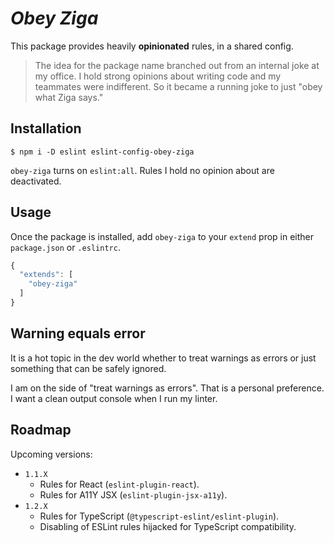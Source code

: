 # _Obey Ziga_

This package provides heavily **opinionated** rules, in a shared config.

> The idea for the package name branched out from an internal joke at my office. I hold strong opinions about writing code and my teammates were indifferent.
> So it became a running joke to just "obey what Ziga says."

## Installation

```
$ npm i -D eslint eslint-config-obey-ziga
```

`obey-ziga` turns on `eslint:all`. Rules I hold no opinion about are deactivated.

## Usage

Once the package is installed, add `obey-ziga` to your `extend` prop in either `package.json` or `.eslintrc`.

```js
{
  "extends": [
    "obey-ziga"
  ]
}
```

## Warning equals error

It is a hot topic in the dev world whether to treat warnings as errors or just something that can be safely ignored.

I am on the side of "treat warnings as errors". That is a personal preference. I want a clean output console when I run my linter.

## Roadmap

Upcoming versions:

- `1.1.X`
    - Rules for React (`eslint-plugin-react`).
    - Rules for A11Y JSX (`eslint-plugin-jsx-a11y`).
- `1.2.X`
    - Rules for TypeScript (`@typescript-eslint/eslint-plugin`).
    - Disabling of ESLint rules hijacked for TypeScript compatibility.

